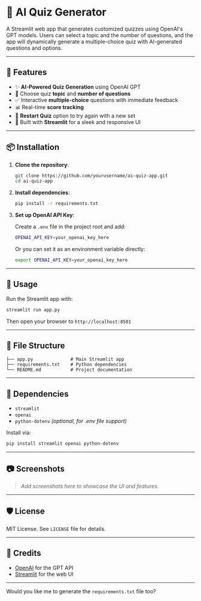 
# 🧠 AI Quiz Generator

A Streamlit web app that generates customized quizzes using OpenAI's GPT models. Users can select a topic and the number of questions, and the app will dynamically generate a multiple-choice quiz with AI-generated questions and options.

---

## 🚀 Features

- ✨ **AI-Powered Quiz Generation** using OpenAI GPT
- 🎯 Choose quiz **topic** and **number of questions**
- ✅ Interactive **multiple-choice** questions with immediate feedback
- 📊 Real-time **score tracking**
- 🔄 **Restart Quiz** option to try again with a new set
- 📱 Built with **Streamlit** for a sleek and responsive UI

---

## 📦 Installation

1. **Clone the repository**:
   ```bash
   git clone https://github.com/yourusername/ai-quiz-app.git
   cd ai-quiz-app
   ```

2. **Install dependencies**:
   ```bash
   pip install -r requirements.txt
   ```

3. **Set up OpenAI API Key**:

   Create a `.env` file in the project root and add:

   ```bash
   OPENAI_API_KEY=your_openai_key_here
   ```

   Or you can set it as an environment variable directly:

   ```bash
   export OPENAI_API_KEY=your_openai_key_here
   ```

---

## 🧪 Usage

Run the Streamlit app with:

```bash
streamlit run app.py
```

Then open your browser to `http://localhost:8501`

---

## 📁 File Structure

```
├── app.py              # Main Streamlit app
├── requirements.txt    # Python dependencies
└── README.md           # Project documentation
```

---

## 📌 Dependencies

- `streamlit`
- `openai`
- `python-dotenv` *(optional, for .env file support)*

Install via:

```bash
pip install streamlit openai python-dotenv
```

---

## 📷 Screenshots

> _Add screenshots here to showcase the UI and features._

---

## 🛡️ License

MIT License. See `LICENSE` file for details.

---

## 🙌 Credits

- [OpenAI](https://openai.com) for the GPT API
- [Streamlit](https://streamlit.io) for the web UI

---

Would you like me to generate the `requirements.txt` file too?
